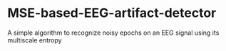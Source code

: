 # MSE-based-EEG-artifact-detector
A simple algorithm to recognize noisy epochs on an EEG signal using its multiscale entropy
